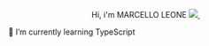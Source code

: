 
<p align='center'>
  Hi, i'm MARCELLO LEONE

  <a href="https://www.linkedin.com/in/marcelloleone975">
    <img src="https://img.shields.io/badge/linkedin-%230077B5.svg?&style=for-the-badge&logo=linkedin&logoColor=white" />
  </a>&nbsp;&nbsp;

 🌱 I’m currently learning TypeScript
